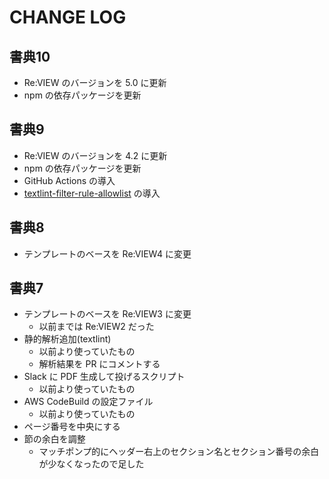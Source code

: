 # CHANGE LOG

## 書典10

- Re:VIEW のバージョンを 5.0 に更新
- npm の依存パッケージを更新

## 書典9

- Re:VIEW のバージョンを 4.2 に更新
- npm の依存パッケージを更新
- GitHub Actions の導入
- [textlint-filter-rule-allowlist](https://github.com/textlint/textlint-filter-rule-allowlist) の導入

## 書典8

- テンプレートのベースを Re:VIEW4 に変更

## 書典7

- テンプレートのベースを Re:VIEW3 に変更
  - 以前までは Re:VIEW2 だった
- 静的解析追加(textlint)
  - 以前より使っていたもの
  - 解析結果を PR にコメントする
- Slack に PDF 生成して投げるスクリプト
  - 以前より使っていたもの
- AWS CodeBuild の設定ファイル
  - 以前より使っていたもの
- ページ番号を中央にする
- 節の余白を調整
  - マッチポンプ的にヘッダー右上のセクション名とセクション番号の余白が少なくなったので足した
